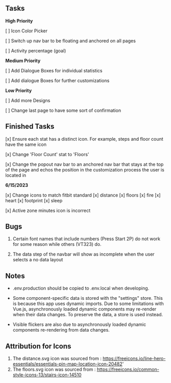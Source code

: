 ## Tasks
**High Priority**

[ ] Icon Color Picker

[ ] Switch up nav bar to be floating and anchored on all pages

[ ] Activity percentage (goal)

**Medium Priority**

[ ] Add Dialogue Boxes for individual statistics

[ ] Add dialogue Boxes for further customizations

**Low Priority**

[ ] Add more Designs

[ ] Change last page to have some sort of confirmation

## Finished Tasks
[x] Ensure each stat has a distinct icon. For example, steps and floor count have the same icon

[x] Change 'Floor Count' stat to 'Floors'

[x] Change the popout nav bar to an anchored nav bar that stays at the top of the page and echos the position in the customization process the user is located in

**6/15/2023**

[x] Change icons to match fitbit standard
    [x] distance
    [x] floors
    [x] fire
    [x] heart
    [x] footprint
    [x] sleep

[x] Active zone minutes icon is incorrect

## Bugs

1. Certain font names that include numbers (Press Start 2P) do not work for some reason while others (VT323) do.

2. The data step of the navbar will show as incomplete when the user selects a no data layout

## Notes

-   .env.production should be copied to .env.local when developing.

-   Some component-specific data is stored with the "settings" store. This is because this app uses dynamic imports. Due to some limitations with Vue.js, asynchronously loaded dynamic components may re-render when their data changes. To preserve the data, a store is used instead.

-   Visible flickers are also due to asynchronously loaded dynamic components re-rendering from data changes.

## Attribution for Icons

1. The distance.svg icon was sourced from : https://freeicons.io/line-hero-essentials/essentials-pin-map-location-icon-20482'
2. The floors.svg icon was sourced from : https://freeicons.io/common-style-icons-13/stairs-icon-14510
